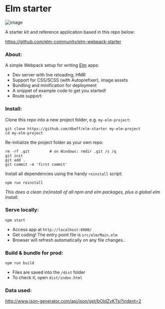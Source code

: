 # Elm starter

![image](https://user-images.githubusercontent.com/5122156/29625024-e3dc6660-882a-11e7-835b-195ff0ff2c0b.png)

A starter kit and reference application based in this repo below:

https://github.com/elm-community/elm-webpack-starter



### About:
A simple Webpack setup for writing [Elm](http://elm-lang.org/) apps:

* Dev server with live reloading, HMR
* Support for CSS/SCSS (with Autoprefixer), image assets
* Bundling and minification for deployment
* A snippet of example code to get you started!
* Route support


### Install:
Clone this repo into a new project folder, e.g. `my-elm-project`:
```shell
git clone https://github.com/dbeff/elm-starter my-elm-project
cd my-elm-project
```

Re-initialize the project folder as your own repo:
```shell
rm -rf .git         # on Windows: rmdir .git /s /q
git init
git add .
git commit -m 'first commit'
```

Install all dependencies using the handy `reinstall` script:
```shell
npm run reinstall
```
*This does a clean (re)install of all npm and elm packages, plus a global elm install.*


### Serve locally:
```shell
npm start
```
* Access app at `http://localhost:8080/`
* Get coding! The entry point file is `src/elm/Main.elm`
* Browser will refresh automatically on any file changes..


### Build & bundle for prod:
```shell
npm run build
```

* Files are saved into the `/dist` folder
* To check it, open `dist/index.html`

### Data used:
http://www.json-generator.com/api/json/get/bOIdZyKTsi?indent=2
